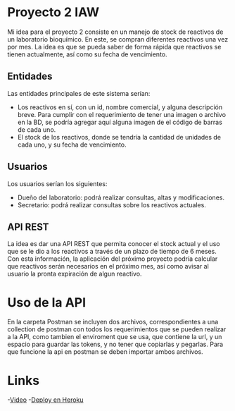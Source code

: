 # Proyecto 2 IAW
Mi idea para el proyecto 2 consiste en un manejo de stock de reactivos de un laboratorio bioquímico.
En este, se compran diferentes reactivos una vez por mes. La idea es que se pueda saber de forma rápida que reactivos se tienen actualmente, así como su fecha de vencimiento. 
## Entidades
Las entidades principales de este sistema serían: 
- Los reactivos en sí, con un id, nombre comercial, y alguna descripción breve. Para cumplir con el requerimiento de tener una imagen o archivo en la BD, se podría agregar aquí alguna imagen de el código de barras de cada uno.
- El stock de los reactivos, donde se tendría la cantidad de unidades de cada uno, y su fecha de vencimiento.
## Usuarios
Los usuarios serían los siguientes:
- Dueño del laboratorio: podrá realizar consultas, altas y modificaciones.
- Secretario: podrá realizar consultas sobre los reactivos actuales.
## API REST
La idea es dar una API REST que permita conocer el stock actual y el uso que se le dio a los reactivos a través de un plazo de tiempo de 6 meses. Con esta información, la aplicación del próximo proyecto podría calcular que reactivos serán necesarios en el próximo mes, así como avisar al usuario la pronta expiración de algun reactivo.

# Uso de la API
En la carpeta Postman se incluyen dos archivos, correspondientes a una collection de postman con todos los requerimientos que se pueden realizar a la API, como tambien el enviroment que se usa, que contiene la url, y un espacio para guardar las tokens, y no tener que copiarlas y pegarlas. Para que funcione la api en postman se deben importar ambos archivos.

# Links
-[Video](https://www.youtube.com/watch?v=6bqaa_BMc5E&t=3s)
-[Deploy en Heroku](http://proyecto-2-iaw-guido.herokuapp.com/)
